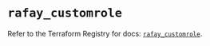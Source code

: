 # `rafay_customrole`

Refer to the Terraform Registry for docs: [`rafay_customrole`](https://registry.terraform.io/providers/rafaysystems/rafay/1.1.52/docs/resources/customrole).
